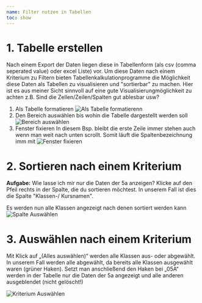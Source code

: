 ```yaml
---
name: Filter nutzen in Tabellen
toc: show
---
```


# 1. Tabelle erstellen
Nach einem Export der Daten liegen diese in Tabellenform (als csv (comma seperated value) oder excel Liste) vor.
Um diese Daten nach einem Kriterium zu Filtern bieten Tabellenkalkulationprogramme die Möglichkeit diese Daten als Tabellen zu visualisieren und "sortierbar" zu machen.
Hier ist es aus meiner Sicht sinnvoll auf eine gute Visualisierungmöglichkeit zu achten z.B. Sind die Zellen/Zeilen/Spalten gut ablesbar usw?
1. Als Tabelle formatieren
![Als Tabelle formatierenn](/Bilder/tabellenkalkulation/alsTabelleFormatieren.png "Als Tabelle formatieren")
2. Den Bereich auswählen bis wohin die Tabelle dargestellt werden soll
![Bereich auswählen](/Bilder/tabellenkalkulation/bereichAuswaehlen.png "Bereich auswählen")
3. Fenster fixieren
In diesem Bsp. bleibt die erste Zeile immer stehen auch wenn man weit nach unten scrollt. Somit läuft die Spaltenbezeichnung imm mit
![Fenster fixieren](/Bilder/tabellenkalkulation/fensterFixieren.png "Fenster fixieren")


# 2. Sortieren nach einem Kriterium
**Aufgabe:** Wie lasse ich mir nur die Daten der 5a anzeigen?
Klicke auf den Pfeil rechts in der Spalte, die du sortieren möchtest. In unserem Fall ist dies die Spalte "Klassen-/ Kursnamen".

Es werden nun alle Klassen angezeigt nach denen sortiert werden kann
![Spalte Auswählen](/Bilder/tabellenkalkulation/auswaehlen.png "Spalte auswählen")


# 3. Auswählen nach einem Kriterium
Mit Klick auf „(Alles auswählen)“ werden alle Klassen aus- oder abgewählt. In unserem Fall werden alle abgewählt, da bereits alle Klassen ausgewählt waren (grüner Haken). Setzt man anschließend den Haken bei „05A“ werden in der Tabelle nur die Daten der 5a angezeigt und alle anderen ausgeblendet (nicht gelöscht!)

![Kriterium Auswählen](/Bilder/tabellenkalkulation/einesAuswaehlen.png "Kriterium auswählen")
